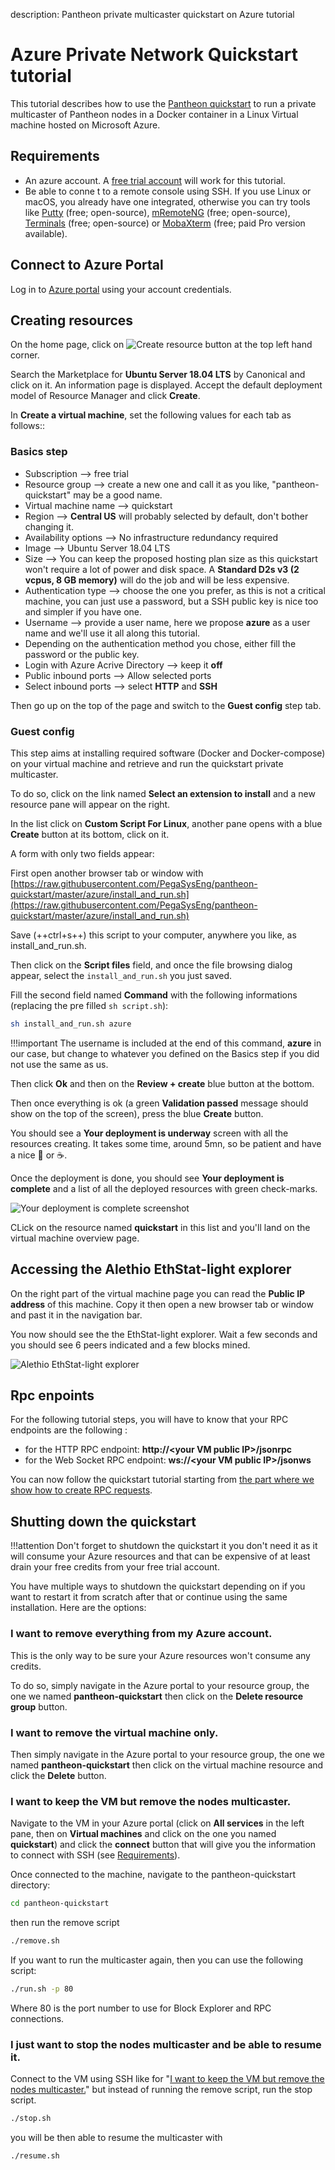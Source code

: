 description: Pantheon private multicaster quickstart on Azure tutorial
<!--- END of page meta data -->

# Azure Private Network Quickstart tutorial

This tutorial describes how to use the [Pantheon quickstart](https://github.com/PegaSysEng/pantheon-quickstart) 
to run a private multicaster of Pantheon nodes in a Docker container in a Linux Virtual
machine hosted on Microsoft Azure.

## Requirements

* An azure account. A [free trial account](https://azure.microsoft.com/en-us/free/) will work for this tutorial.
* Be able to conne t to a remote console using SSH. If you use Linux or macOS, you already have one 
integrated, otherwise you can try tools like [Putty](https://www.putty.org/) (free; open-source), 
[mRemoteNG](https://mremoteng.org/) (free; open-source), 
[Terminals](https://github.com/terminals-Origin/Terminals) (free; open-source)
or [MobaXterm](https://mobaxterm.mobatek.net/) (free; paid Pro version available).

## Connect to Azure Portal
Log in to [Azure portal](https://portal.azure.com/) using your account credentials.

## Creating resources
On the home page, click on ![Create resource button](create-resource-button-screenshot.png)
at the top left hand corner.

Search the Marketplace for **Ubuntu Server 18.04 LTS** by Canonical and click on it. 
An information page is displayed. Accept the default deployment model of Resource Manager and click **Create**.

In **Create a virtual machine**, set the following values for each tab as follows::

### Basics step
  * Subscription --> free trial
  * Resource group --> create a new one and call it as you like, "pantheon-quickstart" may be a good name.
  * Virtual machine name --> quickstart
  * Region --> **Central US** will probably selected by default, don't bother changing it.
  * Availability options --> No infrastructure redundancy required
  * Image --> Ubuntu Server 18.04 LTS
  * Size --> You can keep the proposed hosting plan size as this quickstart won't require a lot 
  of power and disk space. A **Standard D2s v3 (2 vcpus, 8 GB memory)** will do the job and will be 
  less expensive.
  * Authentication type --> choose the one you prefer, as this is not a critical machine, you can just
  use a password, but a SSH public key is nice too and simpler if you have one.
  * Username --> provide a user name, here we propose **azure** as a user name and we'll use it all 
  along this tutorial.
  * Depending on the authentication method you chose, either fill the password or the public key.
  * Login with Azure Acrive Directory --> keep it **off**
  * Public inbound ports --> Allow selected ports
  * Select inbound ports --> select **HTTP** and **SSH**
  
Then go up on the top of the page and switch to the **Guest config** step tab.

### Guest config
This step aims at installing required software (Docker and Docker-compose) on your virtual machine 
and retrieve and run the quickstart private multicaster.

To do so, click on the link named **Select an extension to install** and a new resource pane will
appear on the right.

In the list click on **Custom Script For Linux**, another pane opens with a blue **Create** button at
its bottom, click on it.

A form with only two fields appear:

First open another browser tab or window with [https://raw.githubusercontent.com/PegaSysEng/pantheon-quickstart/master/azure/install_and_run.sh](https://raw.githubusercontent.com/PegaSysEng/pantheon-quickstart/master/azure/install_and_run.sh)

Save (++ctrl+s++) this script to your computer, anywhere you like, as install_and_run.sh. 

Then click on the **Script files** field, and once the file browsing dialog appear, select the `install_and_run.sh` 
you just saved.

Fill the second field named **Command** with the following informations (replacing the pre filled `sh script.sh`):

```bash
sh install_and_run.sh azure
```

!!!important
    The username is included at the end of this command, **azure** in our case, but change
    to whatever you defined on the Basics step if you did not use the same as us.
    
Then click **Ok** and then on the **Review + create** blue button at the bottom.

Then once everything is ok (a green **Validation passed** message should show on the top of the screen), 
press the blue **Create** button.

You should see a **Your deployment is underway** screen with all the resources creating. It takes
some time, around 5mn, so be patient and have a nice :tea: or :coffee:.

Once the deployment is done, you should see **Your deployment is complete** and a list of all the
deployed resources with green check-marks.

![Your deployment is complete screenshot](deployment-complete-screenshot.png)

CLick on the resource named **quickstart** in this list and you'll land on the virtual
machine overview page.

## Accessing the Alethio EthStat-light explorer

On the right part of the virtual machine page you can read the **Public IP address** of this machine. 
Copy it then open a new browser tab or window and past it in the navigation bar.

You now should see the the EthStat-light explorer.
Wait a few seconds and you should see 6 peers indicated and a few blocks mined.

![Alethio EthStat-light explorer](alethio-light-explorer-screenshot.png)

## Rpc enpoints

For the following tutorial steps, you will have to know that your RPC endpoints are the
following :

* for the HTTP RPC endpoint: **http://&lt;your VM public IP>/jsonrpc**
* for the Web Socket RPC endpoint: **ws://&lt;your VM public IP>/jsonws**

You can now follow the quickstart tutorial starting from 
[the part where we show how to create RPC requests](../../Tutorials/Private-Network-Quickstart.md#run-json-rpc-requests).

## Shutting down the quickstart

!!!attention
    Don't forget to shutdown the quickstart it you don't need it as it will consume your Azure resources
    and that can be expensive of at least drain your free credits from your free trial account.

You have multiple ways to shutdown the quickstart depending on if you want to restart it
from scratch after that or continue using the same installation. Here are the options:

### I want to remove everything from my Azure account.

This is the only way to be sure your Azure resources won't consume any credits.

To do so, simply navigate in the Azure portal to your resource group, the one we named **pantheon-quickstart**
then click on the **Delete resource group** button.

### I want to remove the virtual machine only.
Then simply navigate in the Azure portal to your resource group, the one we named **pantheon-quickstart**
then click on the virtual machine resource and click the **Delete** button.

### I want to keep the VM but remove the nodes multicaster.
Navigate to the VM in your Azure portal (click on **All services** in the left pane, then on 
**Virtual machines** and click on the one you named **quickstart**) and click the **connect** 
button that will give you the information to connect with SSH (see [Requirements](#requirements)).

Once connected to the machine, navigate to the pantheon-quickstart directory:
```bash
cd pantheon-quickstart
``` 
then run the remove script
```bash
./remove.sh
```

If you want to run the multicaster again, then you can use the following script:
```bash
./run.sh -p 80
```

Where 80 is the port number to use for Block Explorer and RPC connections.
 
### I just want to stop the nodes multicaster and be able to resume it.
Connect to the VM using SSH like for "[I want to keep the VM but remove the nodes multicaster.](#i-want-to-keep-the-vm-but-remove-the-nodes-multicaster)"
but instead of running the remove script, run the stop script.
```bash
./stop.sh
```
you will be then able to resume the multicaster with
```bash
./resume.sh
```